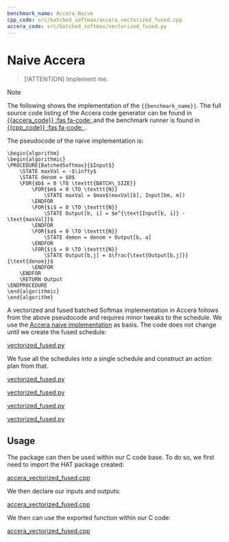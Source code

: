 ```yaml
---
benchmark_name: Accera_Naive
cpp_code: src/batched_softmax/accera_vectorized_fused.cpp
accera_code: src/batched_softmax/vectorized_fused.py
---
```

# Naive Accera



> [!ATTENTION]
> Implement me.

> [!Note]
> The following shows the implementation of the `{{benchmark_name}}`.
> The full source code listing of the Accera code generator can be found in  [{{accera_code}} :fas fa-code: ]({{accera_code}}) and the benchmark runner is found in [{{cpp_code}} :fas fa-code: ]({{cpp_code}}).
 

The pseudocode of the naive implementation is:

```algorithm
\begin{algorithm} 
\begin{algorithmic} 
\PROCEDURE{BatchedSoftmax}{$Input$}
    \STATE maxVal = -$\infty$
    \STATE denom = $0$
    \FOR{$b$ = 0 \TO \texttt{BATCH\_SIZE}} 
        \FOR{$m$ = 0 \TO \texttt{N}} 
            \STATE maxVal = $max$(maxVal[b], Input[bm, m])
        \ENDFOR 
        \FOR{$i$ = 0 \TO \texttt{N}} 
            \STATE Output[b, i] = $e^{\text{Input[b, i]} - \text{maxVal}}$
        \ENDFOR 
        \FOR{$a$ = 0 \TO \texttt{N}} 
            \STATE demon = denom + Output[b, a]
        \ENDFOR 
        \FOR{$j$ = 0 \TO \texttt{N}} 
            \STATE Output[b,j] = $\frac{\text{Output[b,j]}}{\text{denom}}$ 
        \ENDFOR 
    \ENDFOR  
    \RETURN Output
\ENDPROCEDURE
\end{algorithmic}
\end{algorithm}
```


A vectorized and fused batched Softmax implementation in Accera follows from the above pseudocode and requires minor tweaks to the schedule.
We use the [Accera naive implementation](naive.py) as basis.
The code does not change until we create the fused schedule:

[vectorized_fused.py](vectorized_fused.py ':include :type=code python :fragment=naive')


We fuse all the schedules into a single schedule and construct an action plan from that.

[vectorized_fused.py](vectorized_fused.py ':include :type=code python :fragment=fuse')


[vectorized_fused.py](vectorized_fused.py ':include :type=code python :fragment=schedule')

[vectorized_fused.py](vectorized_fused.py ':include :type=code python :fragment=vectorize')

[vectorized_fused.py](vectorized_fused.py ':include :type=code python :fragment=export-package')


## Usage

The package can then be used within our C code base.
To do so, we first need to import the HAT package created:

[accera_vectorized_fused.cpp](accera_vectorized_fused.cpp ':include :type=code cpp :fragment=import-hat')

We then declare our inputs and outputs:

[accera_vectorized_fused.cpp](accera_vectorized_fused.cpp ':include :type=code cpp :fragment=declare-io')

We then can use the exported function within our C code:

[accera_vectorized_fused.cpp](accera_vectorized_fused.cpp ':include :type=code cpp :fragment=use-function')
